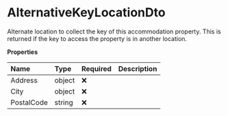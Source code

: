 # AlternativeKeyLocationDto

Alternate location to collect the key of this accommodation property. This is returned if the key to access the property is in another location.

**Properties**

| Name       | Type   | Required | Description |
| :--------- | :----- | :------- | :---------- |
| Address    | object | ❌       |             |
| City       | object | ❌       |             |
| PostalCode | string | ❌       |             |

<!-- This file was generated by liblab | https://liblab.com/ -->
